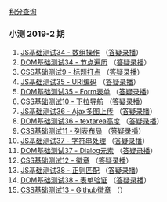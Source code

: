 
[积分查询](https://www.zhangxinxu.com/php/quiz)

### 小测 2019-2 期
1. [JS基础测试34 - 数组操作](https://github.com/JaimeCheng/zxx-quiz-summary/issues/1) （[答疑录播](https://www.bilibili.com/video/av58170184)）
2. [DOM基础测试34 - 节点遍历](https://github.com/JaimeCheng/zxx-quiz-summary/issues/2) （[答疑录播](https://www.bilibili.com/video/av58980453)）
3. [CSS基础测试9 - 标题打点](https://github.com/JaimeCheng/zxx-quiz-summary/issues/3) （[答疑录播](https://www.bilibili.com/video/av59949127)）
4. [JS基础测试35 - URI编码](https://github.com/JaimeCheng/zxx-quiz-summary/issues/4) （[答疑录播](https://www.bilibili.com/video/av60953633)）
5. [DOM基础测试35 - Form表单](https://github.com/JaimeCheng/zxx-quiz-summary/issues/5) （[答疑录播](https://www.bilibili.com/video/av61984706)）
6. [CSS基础测试10 - 下拉导航](https://github.com/JaimeCheng/zxx-quiz-summary/issues/6) （[答疑录播](https://www.bilibili.com/video/av63183213)）
7. [JS基础测试36 - Ajax多图上传](https://github.com/JaimeCheng/zxx-quiz-summary/issues/7) （[答疑录播](https://www.bilibili.com/video/av64122335)）
8. [DOM基础测试36 - textarea高度](https://github.com/JaimeCheng/zxx-quiz-summary/issues/8) （[答疑录播](https://www.bilibili.com/video/av65187484)）
9. [CSS基础测试11 - 列表布局](https://github.com/JaimeCheng/zxx-quiz-summary/issues/9) （[答疑录播](https://www.bilibili.com/video/av66195390)）
10. [JS基础测试37 - 字符串处理](https://github.com/JaimeCheng/zxx-quiz-summary/issues/10) （[答疑录播](https://www.bilibili.com/video/av66886926)）
11. [DOM基础测试37 - Dialog元素](https://github.com/JaimeCheng/zxx-quiz-summary/issues/11) （[答疑录播](https://www.bilibili.com/video/av68476064)）
12. [CSS基础测试12 - 徽章](https://github.com/JaimeCheng/zxx-quiz-summary/issues/12) （[答疑录播](https://www.bilibili.com/video/av68476064)）
13. [JS基础测试38 - 正则匹配](https://github.com/JaimeCheng/zxx-quiz-summary/issues/13) （[答疑录播](https://www.bilibili.com/video/av69279856)）
14. [DOM基础测试38 - 表单验证](https://github.com/JaimeCheng/zxx-quiz-summary/issues/14) （[答疑录播](https://www.bilibili.com/video/av71132928)）
15. [CSS基础测试13 - Github徽章](https://github.com/JaimeCheng/zxx-quiz-summary/issues/15) （[]()）
